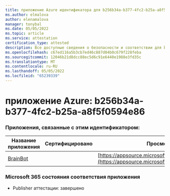 ```yaml
---
title: приложение Azure идентификатора для b256b34a-b377-4fc2-b25a-a8f5f0594e86
ms.author: elmalova
author: elenamalova
manager: tonybal
ms.date: 05/05/2022
ms.topic: article
ms.service: attestation
certification_type: attested
description: Все доступные сведения о безопасности и соответствии для b256b34a-b377-4fc2-b25a-a8f5f0594e86.
ms.openlocfilehash: c67ed116a5b3cb7ed46c887d04b0c679f228feba
ms.sourcegitcommit: 12046b21d8dcc88ec5d6c91e6440e1988e3fd35c
ms.translationtype: MT
ms.contentlocale: ru-RU
ms.lasthandoff: 05/05/2022
ms.locfileid: "65239339"
---
```

# <a name="azure-app-id-b256b34a-b377-4fc2-b25a-a8f5f0594e86"></a>приложение Azure: b256b34a-b377-4fc2-b25a-a8f5f0594e86


### <a name="apps-associated-with-this-id"></a>Приложения, связанные с этим идентификатором:
| **Название приложения** | **Сертифицировано** | **Просмотр в AppSource** |
|--------------|---------------|-----------------------|
| [BrainBot](../forward/WA104381981.md) |  | [https://appsource.microsoft.com/product/office/WA104381981](https://appsource.microsoft.com/product/office/WA104381981) |

### <a name="microsoft-365-app-compliance-status"></a>Microsoft 365 состояния соответствия приложения
- Publisher аттестации: завершено
